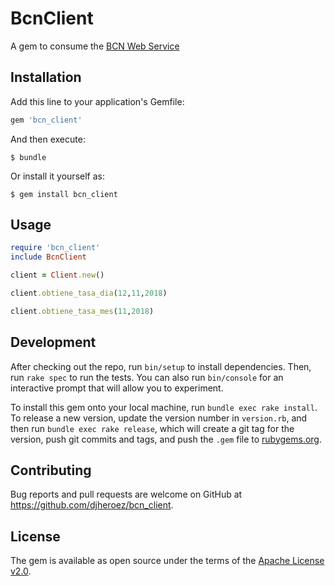 # BcnClient

A gem to consume the [BCN Web Service](https://servicios.bcn.gob.ni/Tc_Servicio/ServicioTC.asmx)

## Installation

Add this line to your application's Gemfile:

```ruby
gem 'bcn_client'
```

And then execute:

    $ bundle

Or install it yourself as:

    $ gem install bcn_client

## Usage

```ruby
require 'bcn_client'
include BcnClient

client = Client.new()

client.obtiene_tasa_dia(12,11,2018)

client.obtiene_tasa_mes(11,2018)

```

## Development

After checking out the repo, run `bin/setup` to install dependencies. Then, run `rake spec` to run the tests. You can also run `bin/console` for an interactive prompt that will allow you to experiment.

To install this gem onto your local machine, run `bundle exec rake install`. To release a new version, update the version number in `version.rb`, and then run `bundle exec rake release`, which will create a git tag for the version, push git commits and tags, and push the `.gem` file to [rubygems.org](https://rubygems.org).

## Contributing

Bug reports and pull requests are welcome on GitHub at https://github.com/djheroez/bcn_client.

## License

The gem is available as open source under the terms of the [Apache License v2.0](https://www.apache.org/licenses/LICENSE-2.0).
